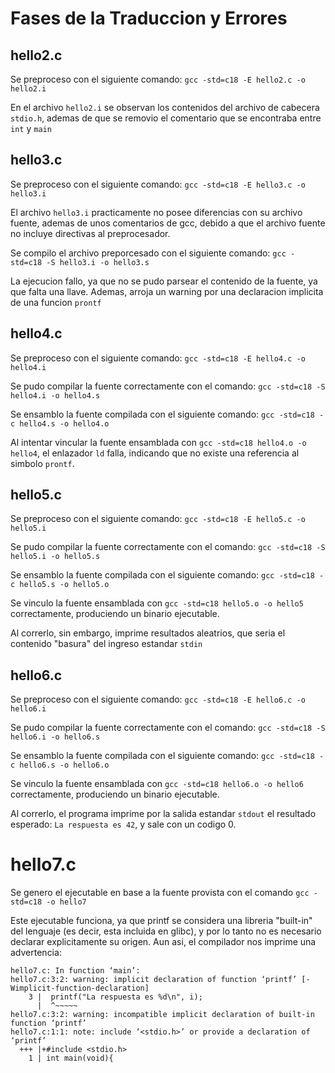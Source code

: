 # Fases de la Traduccion y Errores

## hello2.c

Se preproceso con el siguiente comando: `gcc -std=c18 -E hello2.c -o hello2.i`

En el archivo `hello2.i` se observan los contenidos del archivo de cabecera `stdio.h`, ademas de que se removio el comentario que se encontraba entre `int` y `main`

## hello3.c

Se preproceso con el siguiente comando: `gcc -std=c18 -E hello3.c -o hello3.i`

El archivo `hello3.i` practicamente no posee diferencias con su archivo fuente, ademas de unos comentarios de gcc, debido a que el archivo fuente no incluye directivas al preprocesador.

Se compilo el archivo preporcesado con el siguiente comando: `gcc -std=c18 -S hello3.i -o hello3.s`

La ejecucion fallo, ya que no se pudo parsear el contenido de la fuente, ya que falta una llave. Ademas, arroja un warning por una declaracion implicita de una funcion `prontf`

## hello4.c

Se preproceso con el siguiente comando: `gcc -std=c18 -E hello4.c -o hello4.i`

Se pudo compilar la fuente correctamente con el comando: `gcc -std=c18 -S hello4.i -o hello4.s`

Se ensamblo la fuente compilada con el siguiente comando: `gcc -std=c18 -c hello4.s -o hello4.o`

Al intentar vincular la fuente ensamblada con `gcc -std=c18 hello4.o -o hello4`, el enlazador `ld` falla, indicando que no existe una referencia al simbolo `prontf`.

## hello5.c

Se preproceso con el siguiente comando: `gcc -std=c18 -E hello5.c -o hello5.i`

Se pudo compilar la fuente correctamente con el comando: `gcc -std=c18 -S hello5.i -o hello5.s`

Se ensamblo la fuente compilada con el siguiente comando: `gcc -std=c18 -c hello5.s -o hello5.o`

Se vinculo la fuente ensamblada con `gcc -std=c18 hello5.o -o hello5` correctamente, produciendo un binario ejecutable.

Al correrlo, sin embargo, imprime resultados aleatrios, que seria el contenido "basura" del ingreso estandar `stdin`

## hello6.c

Se preproceso con el siguiente comando: `gcc -std=c18 -E hello6.c -o hello6.i`

Se pudo compilar la fuente correctamente con el comando: `gcc -std=c18 -S hello6.i -o hello6.s`

Se ensamblo la fuente compilada con el siguiente comando: `gcc -std=c18 -c hello6.s -o hello6.o`

Se vinculo la fuente ensamblada con `gcc -std=c18 hello6.o -o hello6` correctamente, produciendo un binario ejecutable.

Al correrlo, el programa imprime por la salida estandar `stdout` el resultado esperado: `La respuesta es 42`, y sale con un codigo 0.

# hello7.c

Se genero el ejecutable en base a la fuente provista con el comando `gcc -std=c18 -o hello7`

Este ejecutable funciona, ya que printf se considera una libreria "built-in" del lenguaje (es decir, esta incluida en glibc), y por lo tanto no es necesario declarar explicitamente su origen. Aun asi, el compilador nos imprime una advertencia:

```
hello7.c: In function ‘main’:
hello7.c:3:2: warning: implicit declaration of function ‘printf’ [-Wimplicit-function-declaration]
    3 |  printf("La respuesta es %d\n", i);
      |  ^~~~~~
hello7.c:3:2: warning: incompatible implicit declaration of built-in function ‘printf’
hello7.c:1:1: note: include ‘<stdio.h>’ or provide a declaration of ‘printf’
  +++ |+#include <stdio.h>
    1 | int main(void){

```
